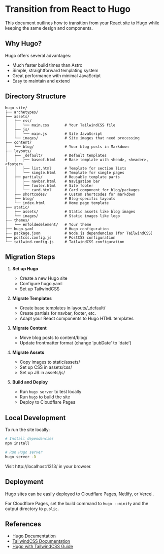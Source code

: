 # Transition from React to Hugo

This document outlines how to transition from your React site to Hugo while keeping the same design and components.

## Why Hugo?

Hugo offers several advantages:

- Much faster build times than Astro
- Simple, straightforward templating system
- Great performance with minimal JavaScript
- Easy to maintain and extend

## Directory Structure

```
hugo-site/
├── archetypes/
├── assets/
│   ├── css/
│   │   └── main.css       # Your TailwindCSS file
│   ├── js/
│   │   └── main.js        # Site JavaScript
│   └── images/            # Site images that need processing
├── content/
│   └── blog/              # Your blog posts in Markdown
├── layouts/
│   ├── _default/          # Default templates
│   │   ├── baseof.html    # Base template with <head>, <header>, <footer>
│   │   ├── list.html      # Template for section lists
│   │   └── single.html    # Template for single pages
│   ├── partials/          # Reusable template parts
│   │   ├── navbar.html    # Navigation bar
│   │   ├── footer.html    # Site footer
│   │   └── card.html      # Card component for blog/packages
│   ├── shortcodes/        # Custom shortcodes for markdown
│   ├── blog/              # Blog-specific layouts
│   └── index.html         # Home page template
├── static/
│   ├── assets/            # Static assets like blog images
│   └── images/            # Static images like logo
├── themes/
│   └── enfoldedelement/   # Your theme
├── hugo.yaml              # Hugo configuration
├── package.json           # Node.js dependencies (for TailwindCSS)
├── postcss.config.js      # PostCSS configuration
└── tailwind.config.js     # TailwindCSS configuration
```

## Migration Steps

1. **Set up Hugo**

   - Create a new Hugo site
   - Configure hugo.yaml
   - Set up TailwindCSS

2. **Migrate Templates**

   - Create base templates in layouts/\_default/
   - Create partials for navbar, footer, etc.
   - Adapt your React components to Hugo HTML templates

3. **Migrate Content**

   - Move blog posts to content/blog/
   - Update frontmatter format (change 'pubDate' to 'date')

4. **Migrate Assets**

   - Copy images to static/assets/
   - Set up CSS in assets/css/
   - Set up JS in assets/js/

5. **Build and Deploy**
   - Run `hugo server` to test locally
   - Run `hugo` to build the site
   - Deploy to Cloudflare Pages

## Local Development

To run the site locally:

```bash
# Install dependencies
npm install

# Run Hugo server
hugo server -D
```

Visit http://localhost:1313/ in your browser.

## Deployment

Hugo sites can be easily deployed to Cloudflare Pages, Netlify, or Vercel.

For Cloudflare Pages, set the build command to `hugo --minify` and the output directory to `public`.

## References

- [Hugo Documentation](https://gohugo.io/documentation/)
- [TailwindCSS Documentation](https://tailwindcss.com/docs)
- [Hugo with TailwindCSS Guide](https://www.hugotutorial.com/posts/2022-01-01-hugo-and-tailwindcss-3/)
